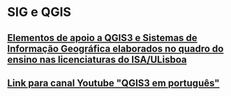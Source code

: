 # SIG e QGIS

## [Elementos de apoio a QGIS3 e Sistemas de Informação Geográfica elaborados no quadro do ensino nas licenciaturas do ISA/ULisboa](https://github.com/isa-ulisboa/sig)

## [Link para canal Youtube "QGIS3 em português"](https://www.youtube.com/channel/UCUCqRyuduyzHxYYY_g_m-kw)

<!--  comments
### Script python para Seccao 1.B.1: Primeiro exemplo de script de Python em QGIS, 'processing.run' e 'History'

### Script python para Seccao 1.B.2: Script Python para criar legenda quantivativa e colocar de etiquetas na layer em QGIS 3

### Script python para Seccao 1.B.3: Script Python para criar legenda qualitativa com cores aleatórias ("random colors")
-->

